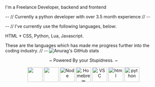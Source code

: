 I'm a Freelance Developer, backend and frontend


-- // Currently a python developer with over 3.5 month experience // --

-- // I've currently use the following languages, below:

HTML * CSS,
Python,
Lua,
Javascript.

These are the languages which has made me progress further into the coding industry. // --
![Anurag's GitHub stats](https://github-readme-stats.vercel.app/api?username=tribeic&show_icons=true&theme=radical)


<div align="center">
<p>~ Powered By your Stupidness. ~</p>
<img src="https://cdn.svgporn.com/logos/javascript.svg" width="48" height="48">
<img src="https://cdn.svgporn.com/logos/css-3.svg" width="48" height="48">
<img src="https://cdn.svgporn.com/logos/nodejs-icon.svg" alt="Node" width="48" height="48">
<img src="https://cdn.svgporn.com/logos/homebrew.svg" alt="Homebrew" width="48" height="48">
<img src="https://cdn.svgporn.com/logos/visual-studio-code.svg" alt="VSC" width="48" height="48">
<img src="https://cdn.svgporn.com/logos/html-5.svg" alt="html" width="48" height="48">
<img src="https://cdn.svgporn.com/logos/python.svg" alt="python" width="48" height="48">

